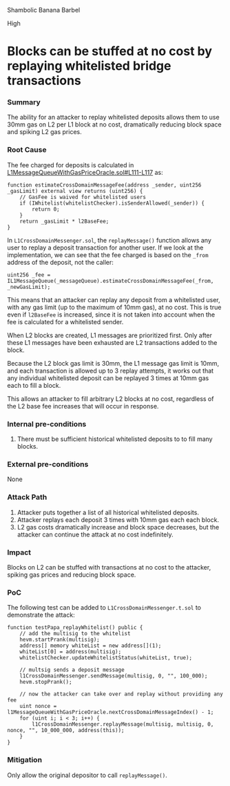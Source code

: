 Shambolic Banana Barbel

High

# Blocks can be stuffed at no cost by replaying whitelisted bridge transactions

### Summary

The ability for an attacker to replay whitelisted deposits allows them to use 30mm gas on L2 per L1 block at no cost, dramatically reducing block space and spiking L2 gas prices.

### Root Cause

The fee charged for deposits is calculated in [L1MessageQueueWithGasPriceOracle.sol#L111-L117](https://github.com/sherlock-audit/2024-08-morphl2/blob/main/morph/contracts/contracts/l1/rollup/L1MessageQueueWithGasPriceOracle.sol#L111-L117) as:
```solidity
function estimateCrossDomainMessageFee(address _sender, uint256 _gasLimit) external view returns (uint256) {
    // GasFee is waived for whitelisted users
    if (IWhitelist(whitelistChecker).isSenderAllowed(_sender)) {
        return 0;
    }
    return _gasLimit * l2BaseFee;
}
```
In `L1CrossDomainMessenger.sol`, the `replayMessage()` function allows any user to replay a deposit transaction for another user. If we look at the implementation, we can see that the fee charged is based on the `_from` address of the deposit, not the caller:
```solidity
uint256 _fee = IL1MessageQueue(_messageQueue).estimateCrossDomainMessageFee(_from, _newGasLimit);
```
This means that an attacker can replay any deposit from a whitelisted user, with any gas limit (up to the maximum of 10mm gas), at no cost. This is true even if `l2BaseFee` is increased, since it is not taken into account when the fee is calculated for a whitelisted sender.

When L2 blocks are created, L1 messages are prioritized first. Only after these L1 messages have been exhausted are L2 transactions added to the block.

Because the L2 block gas limit is 30mm, the L1 message gas limit is 10mm, and each transaction is allowed up to 3 replay attempts, it works out that any individual whitelisted deposit can be replayed 3 times at 10mm gas each to fill a block.

This allows an attacker to fill arbitrary L2 blocks at no cost, regardless of the L2 base fee increases that will occur in response.

### Internal pre-conditions

1. There must be sufficient historical whitelisted deposits to to fill many blocks.

### External pre-conditions

None

### Attack Path

1. Attacker puts together a list of all historical whitelisted deposits.
2. Attacker replays each deposit 3 times with 10mm gas each each block.
3. L2 gas costs dramatically increase and block space decreases, but the attacker can continue the attack at no cost indefinitely.

### Impact

Blocks on L2 can be stuffed with transactions at no cost to the attacker, spiking gas prices and reducing block space.

### PoC

The following test can be added to `L1CrossDomainMessenger.t.sol` to demonstrate the attack:
```solidity
function testPapa_replayWhitelist() public {
    // add the multisig to the whitelist
    hevm.startPrank(multisig);
    address[] memory whiteList = new address[](1);
    whiteList[0] = address(multisig);
    whitelistChecker.updateWhitelistStatus(whiteList, true);

    // multsig sends a deposit message
    l1CrossDomainMessenger.sendMessage(multisig, 0, "", 100_000);
    hevm.stopPrank();

    // now the attacker can take over and replay without providing any fee
    uint nonce = l1MessageQueueWithGasPriceOracle.nextCrossDomainMessageIndex() - 1;
    for (uint i; i < 3; i++) {
        l1CrossDomainMessenger.replayMessage(multisig, multisig, 0, nonce, "", 10_000_000, address(this));
    }
}
```

### Mitigation

Only allow the original depositor to call `replayMessage()`.